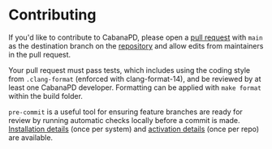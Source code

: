 # Contributing

If you'd like to contribute to CabanaPD, please open a [pull
request](https://help.github.com/articles/using-pull-requests/) with
`main` as the destination branch on the
[repository](https://github.com/ORNL/CabanaPD) and allow edits from
maintainers in the pull request.

Your pull request must pass tests, which includes using the coding
style from `.clang-format` (enforced with clang-format-14), and be
reviewed by at least one CabanaPD developer. Formatting can be applied
with `make format` within the build folder.

`pre-commit` is a useful tool for ensuring feature branches are ready for
review by running automatic checks locally before a commit is made.
[Installation details](https://pre-commit.com/#install) (once per system) and
[activation details](https://pre-commit.com/#usage) (once per repo) are
available.
